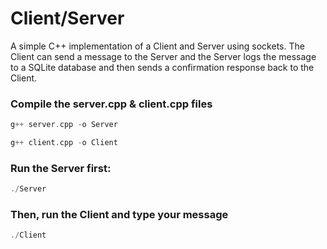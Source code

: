 # Client/Server
A simple C++ implementation of a Client and Server using sockets. The Client can send a message to the Server and the Server logs the message to a SQLite database and then sends a confirmation response back to the Client.
<br>

### Compile the server.cpp & client.cpp files
```cpp
g++ server.cpp -o Server

g++ client.cpp -o Client
```

### Run the Server first:
```cpp
./Server
```

### Then, run the Client and type your message 
```cpp
./Client
```
